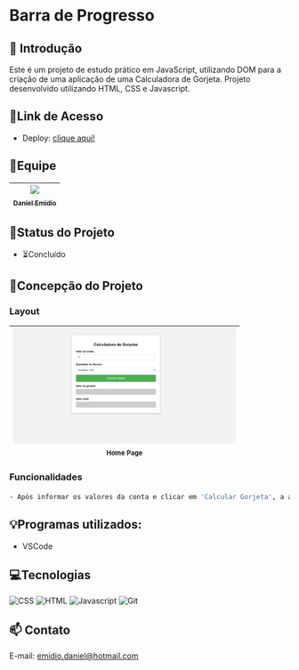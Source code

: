 # Barra de Progresso

## 📖 Introdução 

Este é um projeto de estudo prático em JavaScript, utilizando DOM para a criação de uma aplicação de uma Calculadora de Gorjeta. Projeto desenvolvido utilizando HTML, CSS e Javascript.

## 🔗Link de Acesso
- Deploy: [clique aqui!](https://danielemidio1988.github.io/calculadora-de-gorjeta/)

## 👥Equipe
| [<img src="https://avatars.githubusercontent.com/u/111311678?v=4" width=115><br><sub>Daniel Emidio</sub>](https://github.com/DanielEmidio1988) |
| :---: |

## 🧭Status do Projeto
- ⏳Concluído

## 📄Concepção do Projeto

### Layout

| <img src="./assets/layout-calculadora-gorjeta.png" width=400><br><sub>Home Page</sub> | 
| :---: |

### Funcionalidades
```bash
- Após informar os valores da conta e clicar em 'Calcular Gorjeta', a aplicação retornará o cálculo de acordo com a qualidade do serviço informada.
```

## 💡Programas utilizados:
- VSCode

## 💻Tecnologias 

![CSS](https://img.shields.io/badge/CSS3-1572B6?style=for-the-badge&logo=css3&logoColor=white)
![HTML](https://img.shields.io/badge/HTML5-E34F26?style=for-the-badge&logo=html5&logoColor=white)
![Javascript](https://img.shields.io/badge/JavaScript-323330?style=for-the-badge&logo=javascript&logoColor=F7DF1E)
![Git](https://img.shields.io/badge/GIT-E44C30?style=for-the-badge&logo=git&logoColor=white)

## 📫 Contato

E-mail: emidio.daniel@hotmail.com
